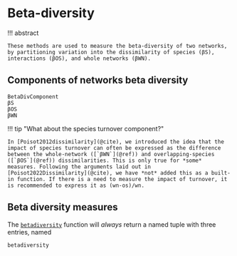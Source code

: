 # Beta-diversity

!!! abstract

    These methods are used to measure the beta-diversity of two networks, by partitioning variation into the dissimilarity of species (βS), interactions (βOS), and whole networks (βWN).

## Components of networks beta diversity

```@docs
BetaDivComponent
βS
βOS
βWN
```

!!! tip "What about the species turnover component?"

    In [Poisot2012dissimilarity](@cite), we introduced the idea that the impact of species turnover can often be expressed as the difference between the whole-network ([`βWN`](@ref)) and overlapping-species ([`βOS`](@ref)) dissimilarities. This is only true for *some* measures. Following the arguments laid out in [Poisot2022Dissimilarity](@cite), we have *not* added this as a built-in function. If there is a need to measure the impact of turnover, it is recommended to express it as (wn-os)/wn. 

## Beta diversity measures

The [`betadiversity`](@ref) function will *always* return a named tuple with three entries, named

```@docs
betadiversity
```